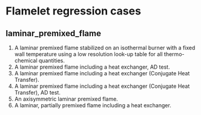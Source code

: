 # Flamelet regression cases

## laminar_premixed_flame
1. A laminar premixed flame stabilized on an isothermal burner with a fixed wall temperature using a low resolution look-up table for all thermo-chemical quantities.
2. A laminar premixed flame including a heat exchanger, AD test.
3. A laminar premixed flame including a heat exchanger (Conjugate Heat Transfer).
4. A laminar premixed flame including a heat exchanger (Conjugate Heat Transfer), AD test.
5. An axisymmetric laminar premixed flame.
6. A laminar, partially premixed flame including a heat exchanger.